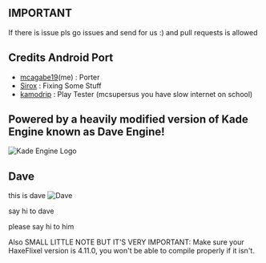 ## IMPORTANT
If there is issue pls go issues and send for us :) and pull requests is allowed

## Credits Android Port
* [mcagabe19](https://github.com/mcagabe19)(me) : Porter
* [Sirox](https://github.com/sirox228) : Fixing Some Stuff
* [kamodrip](https://github.com/Akhia11) : Play Tester (mcsupersus you have slow internet on school)


## Powered by a heavily modified version of Kade Engine known as Dave Engine!
![Kade Engine Logo](https://github.com/mcagabe19/VsDave-3.0-Early-Android-Port/blob/main/KadeEngineWitBackground.png)

## Dave
this is dave
![Dave](https://cdn.discordapp.com/attachments/892140166309892136/905267141299802152/dorve_reale.png)

say hi to dave

please say hi to him

Also SMALL LITTLE NOTE BUT IT'S VERY IMPORTANT: Make sure your HaxeFlixel version is 4.11.0, you won't be able to compile properly if it isn't.
